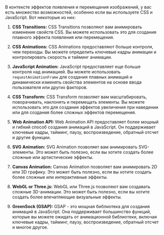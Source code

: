 В контексте эффектов появления и перемещения изображений, у вас есть множество возможностей, особенно если вы используете CSS и JavaScript. Вот некоторые из них:

1. **CSS Transitions:** CSS Transitions позволяют вам анимировать изменение свойств CSS. Вы можете использовать это для создания плавного эффекта появления или перемещения.

2. **CSS Animations:** CSS Animations предоставляют больше контроля, чем переходы. Вы можете определить ключевые кадры анимации и контролировать скорость и тайминг анимации.

3. **JavaScript Animation:** JavaScript предоставляет еще больше контроля над анимацией. Вы можете использовать `requestAnimationFrame` для создания плавных анимаций и динамически изменять свойства элементов на основе ввода пользователя или других факторов.

4. **CSS Transform:** CSS Transform позволяет вам масштабировать, поворачивать, наклонять и перемещать элементы. Вы можете использовать это для создания эффектов увеличения при наведении или для создания более сложных эффектов перемещения.

5. **Web Animation API:** Web Animation API предоставляет более мощный и гибкий способ создания анимаций в JavaScript. Он поддерживает ключевые кадры, тайминг, паузу, воспроизведение, обратный отсчет и другие функции.

6. **SVG Animation:** SVG Animation позволяет вам анимировать SVG-элементы. Это может быть полезно, если вы хотите создать более сложные или артистические эффекты.

7. **Canvas Animation:** Canvas Animation позволяет вам анимировать 2D или 3D графику. Это может быть полезно, если вы хотите создать более сложные или интерактивные эффекты.

8. **WebGL or Three.js:** WebGL или Three.js позволяют вам создавать сложные 3D-анимации. Это может быть полезно, если вы хотите создать более впечатляющие визуальные эффекты.

9. **GreenSock (GSAP):** GSAP - это мощная библиотека для создания анимаций в JavaScript. Она поддерживает большинство функций, которые вы можете ожидать от анимационной библиотеки, включая ключевые кадры, тайминг, паузу, воспроизведение, обратный отсчет и многое другое.
